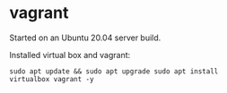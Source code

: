 # vagrant

Started on an Ubuntu 20.04 server build.

Installed virtual box and vagrant:

<code>sudo apt update && sudo apt upgrade
sudo apt install virtualbox vagrant -y</code>
